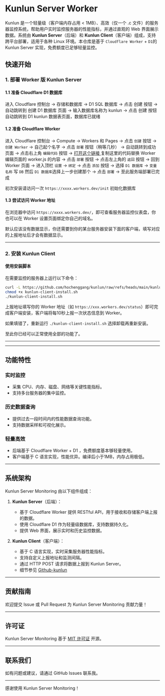 # Kunlun Server Worker

Kunlun 是一个轻量级（客户端内存占用 < 1MB）、高效（仅一个 .c 文件）的服务器监控系统，帮助用户实时监控服务器的性能指标，并通过直观的 Web 界面展示数据。系统由 **Kunlun Server**（后端）和 **Kunlun Client**（客户端）组成，支持跨平台部署，适用于各种 Linux 环境。本仓库是基于 `Cloudflare Worker` + `D1`的 Kunlun Server 实现，免费额度已足够轻量监控。

## 快速开始

### 1. 部署 Worker 版 Kunlun Server

#### 1.1 准备 Cloudflare D1 数据库
进入 Cloudflare 控制台 -> 存储和数据库 -> D1 SQL 数据库 -> 点击 创建 按钮 ->
自动跳转到 创建 D1 数据库 页面 -> 输入数据库名称为 kunlun  -> 点击 创建 按钮
自动跳转到 D1 kunlun 数据表页面，数据库已就绪


#### 1.2 准备 Cloudflare Worker

进入 Cloudflare 控制台 -> Compute -> Workers 和 Pages -> 点击 `创建` 按钮 -> `创建 Worker` -> 自己起个名字 -> 点击 `部署` 按钮（稍等几秒） -> 自动跳转到成功页面 -> 点击右上角 `编辑代码` 按钮 -> [打开这个链接 ](https://github.com/hochenggang/kunlun-server-worker/blob/main/kunlun.worker.js)复制这里的代码替换 Worker 编辑页面的 worker.js 的内容 -> 点击 `部署` 按钮 -> 点击左上角的 `返回` 按钮 -> 回到 Worker 页面 -> 进入顶栏 `设置` -> `绑定` -> 点击 `添加` 按钮 -> 选择 `D1 数据库` -> `变量名称` 写 `DB`  然后 `D1 数据库`选择上一步创建那个 -> 点击 `部署` ->  至此服务端部署已完成

初次安装请访问一次  `https://xxxx.workers.dev/init` 初始化数据库

#### 1.3 尝试访问 Worker 地址

在浏览器中访问 `https://xxxx.workers.dev/`，即可查看服务器监控仪表盘，你也可以在 Worker 设置页面绑定你自己的域名。

默认应该没有数据显示，你还需要到你的某台服务器安装下面的客户端，填写对应的上报地址后才会有数据显示。

---

### 2. 安装 Kunlun Client


#### 使用安装脚本

在需要监控的服务器上运行以下命令：

```bash
curl -L https://github.com/hochenggang/kunlun/raw/refs/heads/main/kunlun-client-install.sh -o kunlun-client-install.sh
chmod +x kunlun-client-install.sh
./kunlun-client-install.sh
```


上报地址填写你的 Worker 地址（如 `https://xxx.workers.dev/status`）即可完成客户端安装，客户端将每10秒上报一次状态信息到 Worker。

如果填错了，重新运行 `./kunlun-client-install.sh` 选择卸载再重新安装。


至此你已经可以正常使用全部的功能了。

---
---


## 功能特性

### **实时监控**
- 采集 CPU、内存、磁盘、网络等关键性能指标。
- 支持多台服务器的集中监控。

### **历史数据查询**
- 提供过去一段时间内的性能数据查询功能。
- 支持数据采样和可视化展示。

### **轻量高效**
- 后端基于 Cloudflare Worker + D1 ，免费额度基本够轻量使用。
- 客户端基于 C 语言实现，性能优异。编译后小于1MB，内存占用极低。

---

## 系统架构

Kunlun Server Monitoring 由以下组件组成：

1. **Kunlun Server**（后端）：
   - 基于 Cloudflare Worker 提供 RESTful API，用于接收和存储客户端上报的数据。
   - 使用 Cloudflare D1 作为轻量级数据库，支持数据持久化。
   - 提供 Web 界面，展示实时和历史监控数据。

2. **Kunlun Client**（客户端）：
   - 基于 C 语言实现，实时采集服务器性能指标。
   - 支持自定义上报地址和监测间隔。
   - 通过 HTTP POST 请求将数据上报到 Kunlun Server。
   - 细节参见 [Github-kunlun](https://github.com/hochenggang/kunlun.git)



---

## 贡献指南

欢迎提交 Issue 或 Pull Request 为 Kunlun Server Monitoring 贡献力量！

---

## 许可证

Kunlun Server Monitoring 基于 [MIT 许可证](https://opensource.org/licenses/MIT) 开源。

---

## 联系我们

如有问题或建议，请通过 GitHub Issues 联系我。

---

感谢使用 Kunlun Server Monitoring！